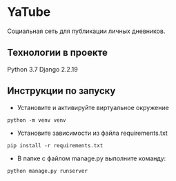 # YaTube 
Социальная сеть для публикации личных дневников. 
## Технологии в проекте
Python 3.7
Django 2.2.19
## Инструкции по запуску
- Установите и активируйте виртуальное окружение
```
python -m venv venv
```
- Установите зависимости из файла requirements.txt
```
pip install -r requirements.txt
```
- В папке с файлом manage.py выполните команду: 
```
python manage.py runserver
```
